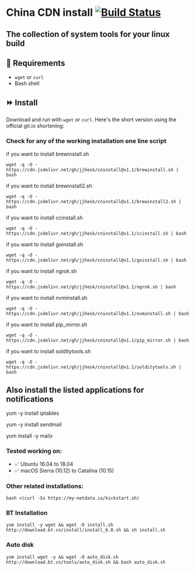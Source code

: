 
# China CDN install [![Build Status](https://travis-ci.org/canha/cninstall.svg?branch=master)](https://travis-ci.org/canha/cninstall)

## The collection of system tools for your linux build

## :hammer: Requirements
* `wget` or `curl`
* Bash shell

## :fast_forward: Install

Download and run with `wget` or `curl`. Here's the short version using the official git.io shortening:


### Check for any of the working installation one line script

if you want to install brewinstall.sh

`wget -q -O - https://cdn.jsdelivr.net/gh/jjhesk/cninstall@v1.1/brewinstall.sh | bash`


if you want to install brewinstall2.sh

`wget -q -O - https://cdn.jsdelivr.net/gh/jjhesk/cninstall@v1.1/brewinstall2.sh | bash`


if you want to install ccinstall.sh

`wget -q -O - https://cdn.jsdelivr.net/gh/jjhesk/cninstall@v1.1/ccinstall.sh | bash`


if you want to install goinstall.sh

`wget -q -O - https://cdn.jsdelivr.net/gh/jjhesk/cninstall@v1.1/goinstall.sh | bash`


if you want to install ngrok.sh

`wget -q -O - https://cdn.jsdelivr.net/gh/jjhesk/cninstall@v1.1/ngrok.sh | bash`


if you want to install nvminstall.sh

`wget -q -O - https://cdn.jsdelivr.net/gh/jjhesk/cninstall@v1.1/nvminstall.sh | bash`


if you want to install pip_mirror.sh

`wget -q -O - https://cdn.jsdelivr.net/gh/jjhesk/cninstall@v1.1/pip_mirror.sh | bash`


if you want to install solditytools.sh

`wget -q -O - https://cdn.jsdelivr.net/gh/jjhesk/cninstall@v1.1/solditytools.sh | bash`

## Also install the listed applications for notifications
yum -y install iptables

yum -y install sendmail

yum install -y mailx

### Tested working on:

* :white_check_mark: Ubuntu 16.04 to 18.04
* :white_check_mark: macOS Sierra (10.12) to Catalina (10.15)

### Other related installations:

`bash <(curl -Ss https://my-netdata.io/kickstart.sh)`

### BT Installation

`yum install -y wget && wget -O install.sh http://download.bt.cn/install/install_6.0.sh && sh install.sh`

### Auto disk

`yum install wget -y && wget -O auto_disk.sh http://download.bt.cn/tools/auto_disk.sh && bash auto_disk.sh`

